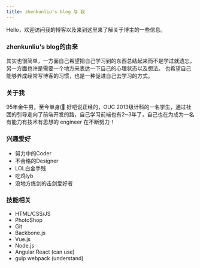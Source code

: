 ```yaml
---
title: zhenkunliu's blog 与 我
---
```


Hello，欢迎访问我的博客以及来到这里来了解关于博主的一些信息。

### zhenkunliu's blog的由来
其实也很简单，一方面自己希望把自己学习到的东西总结起来而不是学过就遗忘，另一方面也许是需要一个地方来表达一下自己的心理状态以及想法。
也希望自己能够养成经常写博客的习惯，也是一种促进自己去学习的方式。

### 关于我
95年金牛男，至今单身(🤦‍
好吧说正经的，OUC 2013级计科的一名学生，通过社团的引导走向了前端开发的路，自己学习前端也有2~3年了，自己也在为成为一名有能力有技术有思想的 engineer 在不断努力！

### 兴趣爱好
- 努力中的Coder
- 不合格的Designer
- LOL白金手残
- 吃鸡lyb
- 没地方练剑的击剑爱好者

### 技能相关
- HTML/CSS/JS
- PhotoShop
- Git
- Backbone.js
- Vue.js
- Node.js
- Angular React (can use)
- gulp webpack (understand)
